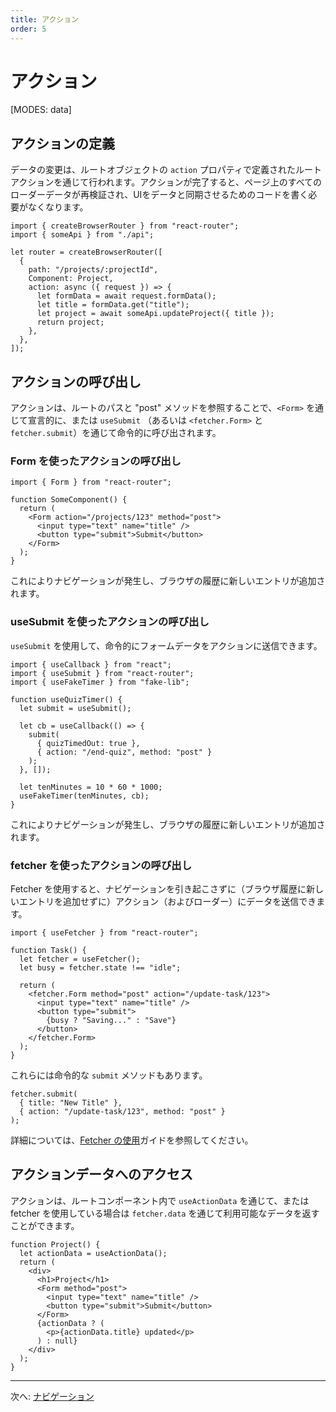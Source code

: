 ```yaml
---
title: アクション
order: 5
---
```


# アクション

[MODES: data]

## アクションの定義

データの変更は、ルートオブジェクトの `action` プロパティで定義されたルートアクションを通じて行われます。アクションが完了すると、ページ上のすべてのローダーデータが再検証され、UIをデータと同期させるためのコードを書く必要がなくなります。

```tsx
import { createBrowserRouter } from "react-router";
import { someApi } from "./api";

let router = createBrowserRouter([
  {
    path: "/projects/:projectId",
    Component: Project,
    action: async ({ request }) => {
      let formData = await request.formData();
      let title = formData.get("title");
      let project = await someApi.updateProject({ title });
      return project;
    },
  },
]);
```

## アクションの呼び出し

アクションは、ルートのパスと "post" メソッドを参照することで、`<Form>` を通じて宣言的に、または `useSubmit` （あるいは `<fetcher.Form>` と `fetcher.submit`）を通じて命令的に呼び出されます。

### Form を使ったアクションの呼び出し

```tsx
import { Form } from "react-router";

function SomeComponent() {
  return (
    <Form action="/projects/123" method="post">
      <input type="text" name="title" />
      <button type="submit">Submit</button>
    </Form>
  );
}
```

これによりナビゲーションが発生し、ブラウザの履歴に新しいエントリが追加されます。

### useSubmit を使ったアクションの呼び出し

`useSubmit` を使用して、命令的にフォームデータをアクションに送信できます。

```tsx
import { useCallback } from "react";
import { useSubmit } from "react-router";
import { useFakeTimer } from "fake-lib";

function useQuizTimer() {
  let submit = useSubmit();

  let cb = useCallback(() => {
    submit(
      { quizTimedOut: true },
      { action: "/end-quiz", method: "post" }
    );
  }, []);

  let tenMinutes = 10 * 60 * 1000;
  useFakeTimer(tenMinutes, cb);
}
```

これによりナビゲーションが発生し、ブラウザの履歴に新しいエントリが追加されます。

### fetcher を使ったアクションの呼び出し

Fetcher を使用すると、ナビゲーションを引き起こさずに（ブラウザ履歴に新しいエントリを追加せずに）アクション（およびローダー）にデータを送信できます。

```tsx
import { useFetcher } from "react-router";

function Task() {
  let fetcher = useFetcher();
  let busy = fetcher.state !== "idle";

  return (
    <fetcher.Form method="post" action="/update-task/123">
      <input type="text" name="title" />
      <button type="submit">
        {busy ? "Saving..." : "Save"}
      </button>
    </fetcher.Form>
  );
}
```

これらには命令的な `submit` メソッドもあります。

```tsx
fetcher.submit(
  { title: "New Title" },
  { action: "/update-task/123", method: "post" }
);
```

詳細については、[Fetcher の使用][fetchers]ガイドを参照してください。

## アクションデータへのアクセス

アクションは、ルートコンポーネント内で `useActionData` を通じて、または fetcher を使用している場合は `fetcher.data` を通じて利用可能なデータを返すことができます。

```tsx
function Project() {
  let actionData = useActionData();
  return (
    <div>
      <h1>Project</h1>
      <Form method="post">
        <input type="text" name="title" />
        <button type="submit">Submit</button>
      </Form>
      {actionData ? (
        <p>{actionData.title} updated</p>
      ) : null}
    </div>
  );
}
```

---

次へ: [ナビゲーション](./navigating)

[fetchers]: ../../how-to/fetchers
